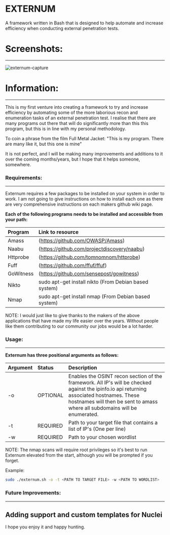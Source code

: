 # EXTERNUM

A framework written in Bash that is designed to help automate and increase efficiency when conducting external penetration tests.


# Screenshots:
--------------
![externum-capture](https://user-images.githubusercontent.com/75701798/120340571-111c3b80-c2ee-11eb-8095-a4c59377b26b.PNG)

# Information:
-------------
This is my first venture into creating a framework to try and increase efficiency by automating some of the more laborious recon and enumeration tasks of an external penetration test. I realise that there are many programs out there that will do significantly more than this this program, but this is in line with my personal methodology.

To coin a phrase from the film Full Metal Jacket: "This is my program. There are many like it, but this one is mine"

It is not perfect, and I will be making many improvements and additions to it over the coming months/years, but I hope that it helps someone, somewhere.

### Requirements:
-----------------
Externum requires a few packages to be installed on your system in order to work. I am not going to give instructions on how to install each one as there are very comprehensive instructions on each makers github wiki page.

**Each of the following programs needs to be installed and accessible from your path:**

| Program   | Link to resource |
|:----------|:-----------------|
| Amass     | (https://github.com/OWASP/Amass) |
| Naabu     | (https://github.com/projectdiscovery/naabu) |
| Httprobe  | (https://github.com/tomnomnom/httprobe) |
| Fuff      | (https://github.com/ffuf/ffuf) |
| GoWitness | (https://github.com/sensepost/gowitness) |
| Nikto     | sudo apt-get install nikto (From Debian based system)
| Nmap      | sudo apt-get install nmap (From Debian based system)

NOTE: I would just like to give thanks to the makers of the above applications that have made my life easier over the years. Without people like them contributing to our community our jobs would be a lot harder. 

### Usage:
---------

**Externum has three positional arguments as follows:**

| Argument | Status    | Description |
|:---------|:----------|:------------|
|   -o     | OPTIONAL  | Enables the OSINT recon section of the framework. All IP's will be checked against the ipinfo.io api returning associated hostnames. These hostnames will then be sent to amass where all subdomains will be enumerated. |
|   -t     | REQUIRED  | Path to your target file that contains a list of IP's (One per line) |
|   -w     | REQUIRED  | Path to your chosen wordlist | 

NOTE: The nmap scans will require root privileges so it's best to run Externum elevated from the start, although you will be prompted if you forget.

Example:
```bash
sudo ./externum.sh -o -t <PATH TO TARGET FILE> -w <PATH TO WORDLIST>
```

### Future Improvements:
-------------
Adding support and custom templates for Nuclei
---

I hope you enjoy it and happy hunting.
  
